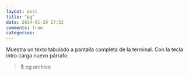 ```yaml
---
layout: post
title: "pg"
date: 2014-01-28 17:52
comments: true
categories: 
---
```

Muestra un texto tabulado a pantalla completa de la terminal. Con la tecla intro carga nuevo párrafo.

>$ pg archivo 


